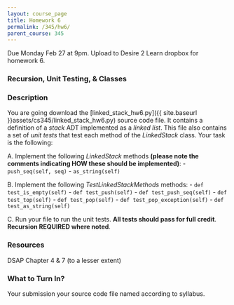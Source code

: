 ```yaml
---
layout: course_page
title: Homework 6
permalink: /345/hw6/
parent_course: 345
---
```


Due Monday Feb 27 at 9pm. Upload to Desire 2 Learn dropbox for homework 6.

### Recursion, Unit Testing, & Classes

### Description
You are going download the [linked_stack_hw6.py]({{ site.baseurl }}assets/cs345/linked_stack_hw6.py) source code file. It contains a definition of a *stack* ADT implemented as a *linked list*. This file also contains a set of *unit tests* that test each method of the *LinkedStack* class. Your task is the following:

A. Implement the following *LinkedStack* methods **(please note the comments indicating HOW these should be implemented)**:
	- ```push_seq(self, seq)```
	- ```as_string(self)```

B. Implement the following *TestLinkedStackMethods* methods:
    - ```def test_is_empty(self)```
    - ```def test_push(self)```
    - ```def test_push_seq(self)```
    - ```def test_top(self)```
    - ```def test_pop(self)```
    - ```def test_pop_exception(self)```
    - ```def test_as_string(self)```

C. Run your file to run the unit tests. **All tests should pass for full credit**. **Recursion REQUIRED where noted**.

### Resources
DSAP Chapter 4 & 7 (to a lesser extent)

### What to Turn In?
Your submission your source code file named according to syllabus.






